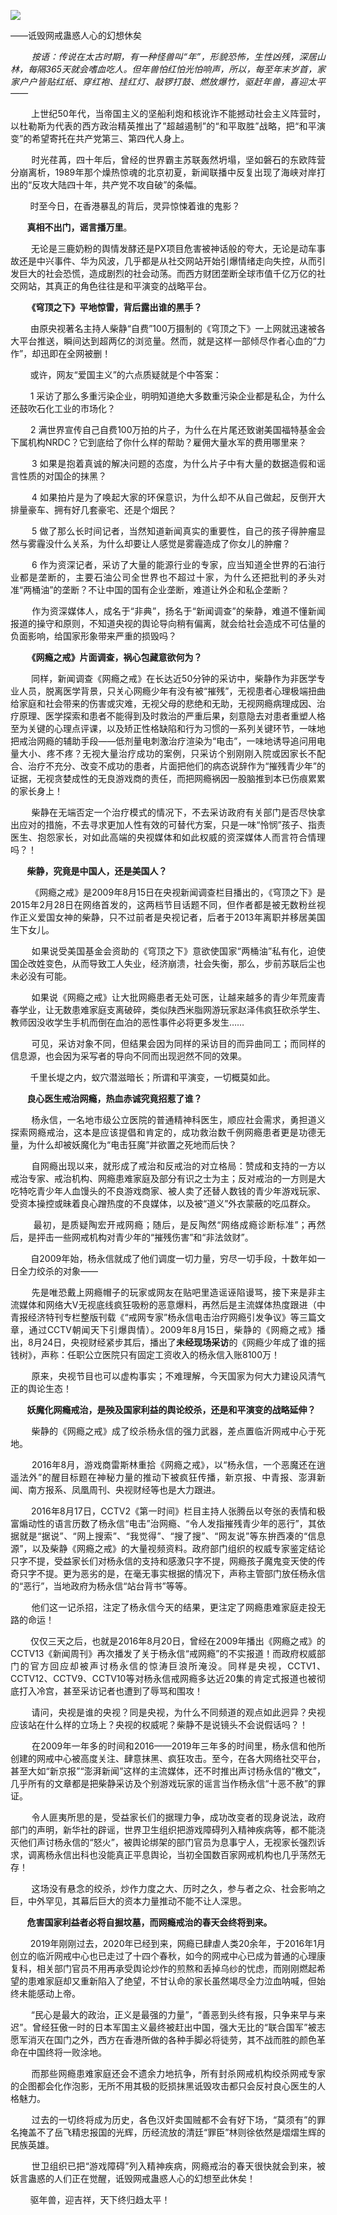 <p><img src="https://www.iaders.com/wp-content/uploads/2020/03/7836f-0067hHJjly1gb7pa98f6aj30kc0bfttp.jpg"></p>
<div class="preface">——诋毁网戒蛊惑人心的幻想休矣</div>
<p><span id="more-8865"></span></p>
<div class="WB_editor_iframe_new">
<p align="justify">​​<i>&nbsp; &nbsp; &nbsp; &nbsp; 按语：传说在太古时期，有一种怪兽叫“年”，形貌恐怖，生性凶残，深居山林，每隔365天就会嗜血吃人。但年兽怕红怕光怕响声，所以，每至年末岁首，家家户户皆贴红纸、穿红袍、挂红灯、敲锣打鼓、燃放爆竹，驱赶年兽，喜迎太平——</i></p>
<p align="justify">&nbsp; &nbsp; &nbsp; &nbsp; 上世纪50年代，当帝国主义的坚船利炮和核讹诈不能撼动社会主义阵营时，以杜勒斯为代表的西方政治精英推出了&#8221;超越遏制&#8221;的“和平取胜”战略，把“和平演变”的希望寄托在共产党第三、第四代人身上。</p>
<p align="justify">&nbsp; &nbsp; &nbsp; &nbsp; 时光荏苒，四十年后，曾经的世界霸主苏联轰然坍塌，坚如磐石的东欧阵营分崩离析，1989年那个燥热惊魂的北京初夏，新闻联播中反复出现了海峡对岸打出的“反攻大陆四十年，共产党不攻自破”的条幅。</p>
<p align="justify">&nbsp; &nbsp; &nbsp; &nbsp; 时至今日，在香港暴乱的背后，灵异惊悚着谁的鬼影？</p>
<p align="justify"><b>&nbsp; &nbsp; &nbsp; &nbsp; 真相不出门，谣言播万里</b>。</p>
<p align="justify">&nbsp; &nbsp; &nbsp; &nbsp; 无论是三鹿奶粉的舆情发酵还是PX项目危害被神话般的夸大，无论是动车事故还是中兴事件、华为风波，几乎都是从社交网站开始引爆情绪走向失控，从而引发巨大的社会恐慌，造成剧烈的社会动荡。而西方财团垄断全球市值千亿万亿的社交网站，其真正的角色往往是和平演变的战略平台。</p>
<p align="justify"><b>&nbsp; &nbsp; &nbsp; &nbsp; 《穹顶之下》平地惊雷，背后露出谁的黑手？</b></p>
<p align="justify">&nbsp; &nbsp; &nbsp; &nbsp; 由原央视著名主持人柴静“自费”100万摄制的《穹顶之下》一上网就迅速被各大平台推送，瞬间达到超两亿的浏览量。然而，就是这样一部倾尽作者心血的“力作”，却迅即在全网被删！</p>
<p align="justify">&nbsp; &nbsp; &nbsp; &nbsp; 或许，网友“爱国主义”的六点质疑就是个中答案：</p>
<p align="justify">&nbsp; &nbsp; &nbsp; &nbsp; 1 采访了那么多重污染企业，明明知道绝大多数重污染企业都是私企，为什么还鼓吹石化工业的市场化？</p>
<p align="justify">&nbsp; &nbsp; &nbsp; &nbsp; 2 满世界宣传自己自费100万拍的片子，为什么在片尾还致谢美国福特基金会下属机构NRDC？它到底给了你什么样的帮助？雇佣大量水军的费用哪里来？</p>
<p align="justify">&nbsp; &nbsp; &nbsp; &nbsp; 3 如果是抱着真诚的解决问题的态度，为什么片子中有大量的数据造假和谣言性质的对国企的抹黑？</p>
<p align="justify">&nbsp; &nbsp; &nbsp; &nbsp; 4 如果拍片是为了唤起大家的环保意识，为什么却不从自己做起，反倒开大排量豪车、拥有好几套豪宅、还是个烟民？</p>
<p align="justify">&nbsp; &nbsp; &nbsp; &nbsp; 5 做了那么长时间记者，当然知道新闻真实的重要性，自己的孩子得肿瘤显然与雾霾没什么关系，为什么却要让人感觉是雾霾造成了你女儿的肿瘤？</p>
<p align="justify">&nbsp; &nbsp; &nbsp; &nbsp; 6 作为资深记者，采访了大量的能源行业的专家，应当知道全世界的石油行业都是垄断的，主要石油公司全世界也不超过十家，为什么还把批判的矛头对准“两桶油”的垄断？不让中国的国有企业垄断，难道让外企和私企垄断？</p>
<p align="justify">&nbsp; &nbsp; &nbsp; &nbsp; 作为资深媒体人，成名于“非典”，扬名于“新闻调查”的柴静，难道不懂新闻报道的操守和原则，不知道央视的舆论导向稍有偏离，就会给社会造成不可估量的负面影响，给国家形象带来严重的损毁吗？</p>
<p align="justify"><b>&nbsp; &nbsp; &nbsp; &nbsp; 《网瘾之戒》片面调查，祸心包藏意欲何为</b><b>？</b></p>
<p align="justify">&nbsp; &nbsp; &nbsp; &nbsp; 同样，新闻调查《网瘾之戒》在长达近50分钟的采访中，柴静作为非医学专业人员，脱离医学背景，只关心网瘾少年有没有被“摧残”，无视患者心理极端扭曲给家庭和社会带来的伤害或灾难，无视父母的悲绝和无助，无视网瘾病理成因、治疗原理、医学探索和患者不能得到及时救治的严重后果<b>，</b>刻意隐去对患者重塑人格至为关键的心理点评课，以及矫正性格缺陷和行为习惯的一系列关键环节，一味地把戒治网瘾的辅助手段——低剂量电刺激治疗渲染为“电击”，一味地诱导追问用电量大小、疼不疼？无视大量治疗成功的案例，只采访个别刚刚入院或因家长不配合、治疗不充分、改变不成功的患者，片面把他们的病态说辞作为“摧残青少年”的证据，无视贪婪成性的无良游戏商的责任，而把网瘾祸因一股脑推到本已伤痕累累的家长身上！</p>
<p align="justify">&nbsp; &nbsp; &nbsp; &nbsp; 柴静在无端否定一个治疗模式的情况下，不去采访政府有关部门是否尽快拿出应对的措施，不去寻求更加人性有效的可替代方案，只是一味“怜悯”孩子、指责医生、抱怨家长，对如此高端的央视媒体和如此权威的资深媒体人而言符合情理吗？！</p>
<p align="justify"><b>&nbsp; &nbsp; &nbsp; &nbsp; 柴静，究竟</b><b>是</b><b>中国人，还是美国人？</b></p>
<p align="justify">&nbsp; &nbsp; &nbsp; &nbsp; 《网瘾之戒》是2009年8月15日在央视新闻调查栏目播出的，《穹顶之下》是2015年2月28日在网络首发的，这两档节目话题不同，但作者都是被无数粉丝视作正义爱国女神的柴静，只不过前者是央视记者，后者于2013年离职并移居美国生下女儿。</p>
<p align="justify">&nbsp; &nbsp; &nbsp; &nbsp; 如果说受美国基金会资助的《穹顶之下》意欲使国家“两桶油”私有化，迫使国企改姓变色，从而导致工人失业，经济崩溃，社会失衡，那么，步前苏联后尘也未必没有可能。</p>
<p align="justify">&nbsp; &nbsp; &nbsp; &nbsp; 如果说《网瘾之戒》让大批网瘾患者无处可医，让越来越多的青少年荒废青春学业，让无数患难家庭支离破碎，类似陕西米脂网游玩家赵泽伟疯狂砍杀学生、教师因没收学生手机而倒在血泊的恶性事件必将更多发生……</p>
<p align="justify">&nbsp; &nbsp; &nbsp; &nbsp; 可见，采访对象不同，但结果会因为同样的采访目的而异曲同工；而同样的信息源，也会因为采写者的导向不同而出现迥然不同的效果。</p>
<p align="justify">&nbsp; &nbsp; &nbsp; &nbsp; 千里长堤之内，蚁穴潜滋暗长；所谓和平演变，一切概莫如此。</p>
<p align="justify"><b>&nbsp; &nbsp; &nbsp; &nbsp; 良心医生戒治网瘾，热血赤诚</b><b>究竟</b><b>招惹了谁？</b><b>&nbsp;</b></p>
<p align="justify">&nbsp; &nbsp; &nbsp; &nbsp; 杨永信，一名地市级公立医院的普通精神科医生，顺应社会需求，勇担道义探索网瘾戒治，这本是应该提倡和肯定的，成功救治数千例网瘾患者更是功德无量，为什么却被妖魔化为“电击狂魔”并欲置之死地而后快？</p>
<p align="justify">&nbsp; &nbsp; &nbsp; &nbsp; 自网瘾出现以来，就形成了戒治和反戒治的对立格局：赞成和支持的一方以戒治专家、戒治机构、网瘾患难家庭及部分有识之士为主；反对戒治的一方则是大吃特吃青少年人血馒头的不良游戏商家、被人卖了还替人数钱的青少年游戏玩家、受资本操控或昧着良心蹭热度的不良媒体，以及被“道义”外衣蒙蔽的吃瓜群众。</p>
<p align="justify">&nbsp; &nbsp; &nbsp; &nbsp; 最初，是质疑陶宏开戒网瘾；随后，是反陶然“网络成瘾诊断标准”；再然后，是抨击一些网戒机构对青少年的“摧残伤害”和“非法敛财”。</p>
<p align="justify">&nbsp; &nbsp; &nbsp; &nbsp; 自2009年始，杨永信就成了他们调度一切力量，穷尽一切手段，十数年如一日全力绞杀的对象——</p>
<p align="justify">&nbsp; &nbsp; &nbsp; &nbsp; 先是唯恐戴上网瘾帽子的玩家或网友在贴吧里造谣诬陷谩骂，接下来是非主流媒体和网络大V无视底线疯狂吸粉的恶意爆料，再然后是主流媒体热度跟进（中青报经济特刊专栏整版刊载《“戒网专家”杨永信电击治疗网瘾引发争议》等三篇文章，通过CCTV朝闻天下引爆舆情）。2009年8月15日，柴静的《网瘾之戒》播出，8月24日，央视财经紧步其后，播出了<b>未经现场采访</b>的《网瘾少年成了谁的摇钱树》，声称：任职公立医院只有固定工资收入的杨永信入账8100万！</p>
<p align="justify">&nbsp; &nbsp; &nbsp; &nbsp; 原来，央视节目也可以虚构事实；不难理解，今天国家为何大力建设风清气正的舆论生态！</p>
<p align="justify"><b>&nbsp; &nbsp; &nbsp; &nbsp; 妖魔化网瘾戒治</b><b>，</b><b>是殃及国家利益</b><b>的舆论</b><b>绞杀，还是</b><b>和平演变的战略延伸？</b></p>
<p align="justify">&nbsp; &nbsp; &nbsp; &nbsp; 柴静的《网瘾之戒》成了绞杀杨永信的强力武器，差点置临沂网戒中心于死地。</p>
<p align="justify">&nbsp; &nbsp; &nbsp; &nbsp; 2016年8月，游戏商雷斯林重拾《网瘾之戒》，以“杨永信，一个恶魔还在逍遥法外”的醒目标题在神秘力量的推动下被疯狂传播，新京报、中青报、澎湃新闻、南方报系、凤凰周刊、央视财经等也是大力跟进。</p>
<p align="justify">&nbsp; &nbsp; &nbsp; &nbsp; 2016年8月17日，CCTV2《第一时间》栏目主持人张腾岳以夸张的表情和极富煽动性的语言历数了杨永信“电击”治网瘾、“令人发指摧残青少年的恶行”，其依据就是“据说”、“网上搜索”、“我觉得”、“搜了搜”、“网友说”等东拚西凑的“信息源”，以及柴静《网瘾之戒》的大量视频资料。政府部门组织的权威专家鉴定结论只字不提，受益家长们对杨永信的支持和感激只字不提，网瘾孩子魔鬼变天使的传奇只字不提。更为恶劣的是，在毫无事实根据的情况下，声称主管部门放任杨永信的“恶行”，当地政府为杨永信“站台背书”等等。</p>
<p align="justify">&nbsp; &nbsp; &nbsp; &nbsp; 他们这一记杀招，注定了杨永信今天的结果，更注定了网瘾患难家庭走投无路的命运！</p>
<p align="justify">&nbsp; &nbsp; &nbsp; &nbsp; 仅仅三天之后，也就是2016年8月20日，曾经在2009年播出《网瘾之戒》的CCTV13《新闻周刊》再次播发了关于杨永信“戒网瘾”的不实报道！而政府权威部门的官方回应却被声讨杨永信的惊涛巨浪所淹没。同样是央视，CCTV1、CCTV12、CCTV9、CCTV10等对杨永信戒网瘾多达近20集的肯定式报道也被彻底打入冷宫，甚至采访记者也遭到了辱骂和围攻！</p>
<p align="justify">&nbsp; &nbsp; &nbsp; &nbsp; 请问，央视是谁的央视？同是央视，为什么不同频道的观点如此迥异？央视应该站在什么样的立场上？央视的权威呢？柴静不是说镜头不会说假话吗？！</p>
<p align="justify">&nbsp; &nbsp; &nbsp; &nbsp; 在2009年一年多的时间和2016——2019年三年多的时间里，杨永信和他所创建的网戒中心被高度关注、肆意抹黑、疯狂攻击。至今，在各大网络社交平台，甚至大如“新京报”“澎湃新闻”这样的主流媒体，还不时推出声讨杨永信的“檄文”，几乎所有的文章都是把柴静采访及个别游戏玩家的谣言当作杨永信“十恶不赦”的罪证。</p>
<p align="justify">&nbsp; &nbsp; &nbsp; &nbsp; 令人匪夷所思的是，受益家长们的据理力争，成功改变者的现身说法，政府部门的声明，新华社的辟谣，世界卫生组织把游戏障碍列入精神疾病等，都不能浇灭他们声讨杨永信的“怒火”，被舆论绑架的部门官员为息事宁人，无视家长强烈诉求，调离杨永信出科也没能真正平息舆论，当初全国数百家网戒机构也几乎荡然无存！</p>
<p align="justify">&nbsp; &nbsp; &nbsp; &nbsp; 这场没有悬念的绞杀，炒作力度之大、历时之久，参与者之众、社会影响之巨，中外罕见，其幕后巨大的资本力量推动不能不让人深思。</p>
<p align="justify"><b>&nbsp; &nbsp; &nbsp; &nbsp; 危害国家利益者必将自掘坟墓</b><b>，</b><b>而网瘾戒治的春天</b><b>会</b><b>终将到来。</b></p>
<p align="justify">&nbsp; &nbsp; &nbsp; &nbsp; 2019年刚刚过去，2020年已经到来，网瘾已肆虐人类20余年，于2016年1月创立的临沂网戒中心也已走过了十四个春秋，如今的网戒中心已成为普通的心理康复科，相关部门官员不用再承受舆论炒作的煎熬和丢掉乌纱的忧虑，而刚刚燃起希望的患难家庭却又重新陷入了绝望，不甘认命的家长虽然竭尽全力泣血呐喊，但始终未能感动上帝。</p>
<p align="justify">&nbsp; &nbsp; &nbsp; &nbsp; “民心是最大的政治，正义是最强的力量”，“善恶到头终有报，只争来早与来迟”。曾经狂傲一时的日本军国主义最终被赶出中国，强大无比的“联合国军”被志愿军消灭在国门之外，西方在香港所做的各种手脚必将徒劳，其不战而胜的颜色革命在中国终将一败涂地。</p>
<p align="justify">&nbsp; &nbsp; &nbsp; &nbsp; 而那些网瘾患难家庭还会不遗余力地抗争，所有封杀网戒机构绞杀网戒专家的企图都会化作泡影，无所不用其极的贬损抹黑诋毁攻击都只会反衬良心医生的人格魅力。</p>
<p align="justify">&nbsp; &nbsp; &nbsp; &nbsp; 过去的一切终将成为历史，各色汉奸卖国贼都不会有好下场，“莫须有”的罪名掩盖不了岳飞精忠报国的光辉，历经流放的清廷“罪臣”林则徐依然是熠熠生辉的民族英雄。</p>
<p align="justify">&nbsp; &nbsp; &nbsp; &nbsp; 世卫组织已把“游戏障碍”列入精神疾病，网瘾戒治的春天很快就会到来，被妖言蛊惑的人们正在觉醒，诋毁网戒蛊惑人心的幻想至此休矣！</p>
<p align="justify">&nbsp; &nbsp; &nbsp; &nbsp; 驱年兽，迎吉祥，天下终归趋太平！</p>